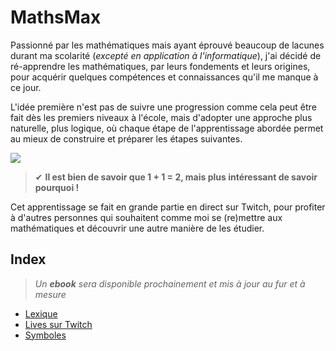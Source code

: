# MathsMax

Passionné par les mathématiques mais ayant éprouvé beaucoup de lacunes durant ma scolarité (_excepté en application à l'informatique_), j'ai décidé de ré-apprendre les mathématiques, par leurs fondements et leurs origines, pour acquérir quelques compétences et connaissances qu'il me manque à ce jour.

L'idée première n'est pas de suivre une progression comme cela peut être fait dès les premiers niveaux à l'école, mais d'adopter une approche plus naturelle, plus logique, où chaque étape de l'apprentissage abordée permet au mieux de construire et préparer les étapes suivantes.

![](https://nsa40.casimages.com/img/2021/01/23/210123055211418535.jpg)

> ✔ **Il est bien de savoir que 1 + 1 = 2, mais plus intéressant de savoir pourquoi !**

Cet apprentissage se fait en grande partie en direct sur Twitch, pour profiter à d'autres personnes qui souhaitent comme moi se (re)mettre aux mathématiques et découvrir une autre manière de les étudier.

## Index

> _Un **ebook** sera disponible prochainement et mis à jour au fur et à mesure_

+ [Lexique](https://github.com/jasonchampagne/MathsMax/blob/main/lexique.md)
+ [Lives sur Twitch](https://github.com/jasonchampagne/MathsMax/blob/main/lives-twitch.md)
+ [Symboles](https://github.com/jasonchampagne/MathsMax/blob/main/symboles.md)
